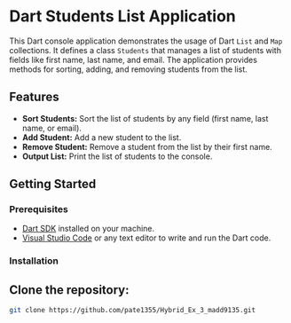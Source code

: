 # Dart Students List Application

This Dart console application demonstrates the usage of Dart `List` and `Map` collections. It defines a class `Students` that manages a list of students with fields like first name, last name, and email. The application provides methods for sorting, adding, and removing students from the list.

## Features

- **Sort Students:** Sort the list of students by any field (first name, last name, or email).
- **Add Student:** Add a new student to the list.
- **Remove Student:** Remove a student from the list by their first name.
- **Output List:** Print the list of students to the console.

## Getting Started

### Prerequisites

- [Dart SDK](https://dart.dev/get-dart) installed on your machine.
- [Visual Studio Code](https://code.visualstudio.com/) or any text editor to write and run the Dart code.

### Installation

## Clone the repository:

```bash
git clone https://github.com/pate1355/Hybrid_Ex_3_madd9135.git
```
